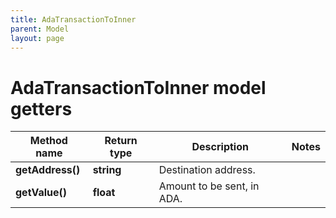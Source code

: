 ```yaml
---
title: AdaTransactionToInner
parent: Model
layout: page
---
```


# AdaTransactionToInner model getters

Method name | Return type | Description | Notes
------------ | ------------- | ------------- | -------------
**getAddress()** | **string** | Destination address. |
**getValue()** | **float** | Amount to be sent, in ADA. |

